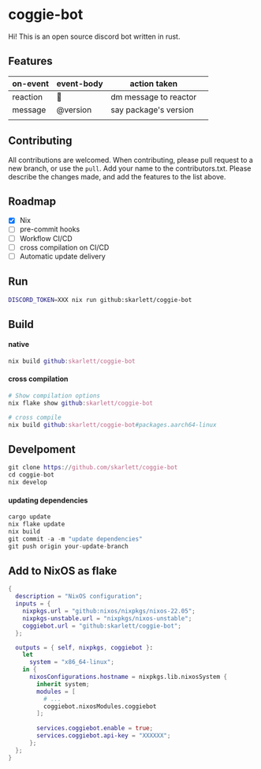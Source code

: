 # coggie-bot
Hi! This is an open source discord bot written in rust.

## Features
| on-event | event-body | action taken          |   |
|----------|------------|-----------------------|---|
| reaction | 🔖         | dm message to reactor |   |
| message  | @version   | say package's version |   |
|          |            |                       |   |

## Contributing
All contributions are welcomed. When contributing, please pull request to a new branch, or use the `pull`. 
Add your name to the contributors.txt. Please describe the changes made, and add the features to the list above.

## Roadmap
- [X] Nix
- [ ] pre-commit hooks
- [ ] Workflow CI/CD
- [ ] cross compilation on CI/CD
- [ ] Automatic update delivery

## Run
```sh
DISCORD_TOKEN=XXX nix run github:skarlett/coggie-bot
```

## Build

#### native
``` nix
nix build github:skarlett/coggie-bot
```

#### cross compilation
``` nix
# Show compilation options
nix flake show github:skarlett/coggie-bot

# cross compile
nix build github:skarlett/coggie-bot#packages.aarch64-linux
```

## Develpoment
``` nix
git clone https://github.com/skarlett/coggie-bot
cd coggie-bot
nix develop
```

#### updating dependencies
``` nix
cargo update
nix flake update
nix build
git commit -a -m "update dependencies"
git push origin your-update-branch
```

## Add to NixOS as flake
```nix
{
  description = "NixOS configuration";
  inputs = {
    nixpkgs.url = "github:nixos/nixpkgs/nixos-22.05";
    nixpkgs-unstable.url = "nixpkgs/nixos-unstable";
    coggiebot.url = "github:skarlett/coggie-bot";
  };

  outputs = { self, nixpkgs, coggiebot }:
    let
      system = "x86_64-linux";
    in {
      nixosConfigurations.hostname = nixpkgs.lib.nixosSystem {
        inherit system;
        modules = [
          # ...
          coggiebot.nixosModules.coggiebot
        ];
        
        services.coggiebot.enable = true;
        services.coggiebot.api-key = "XXXXXX";
      };
  };
}
```
